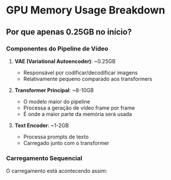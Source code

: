 # GPU Memory Usage Breakdown

## Por que apenas 0.25GB no início?

### Componentes do Pipeline de Vídeo

1. **VAE (Variational Autoencoder)**: ~0.25GB

   - Responsável por codificar/decodificar imagens
   - Relativamente pequeno comparado aos transformers

2. **Transformer Principal**: ~8-10GB

   - O modelo maior do pipeline
   - Processa a geração de vídeo frame por frame
   - É onde a maior parte da memória será usada

3. **Text Encoder**: ~1-2GB
   - Processa prompts de texto
   - Carregado junto com o transformer

### Carregamento Sequencial

O carregamento está acontecendo assim:
